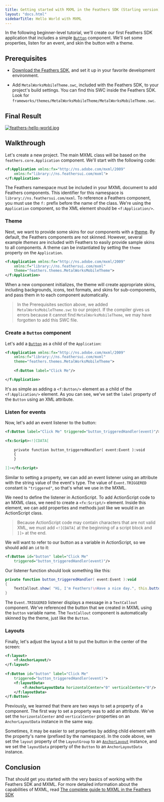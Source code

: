 ```yaml
---
title: Getting started with MXML in the Feathers SDK (Starling version)
layout: "docs.html"
sidebarTitle: Hello World with MXML
---
```


In the following beginner-level tutorial, we'll create our first Feathers SDK application that includes a simple [`Button`](../button.md) component. We'll set some properties, listen for an event, and skin the button with a theme.

## Prerequisites

- [Download the Feathers SDK](./installation-instructions.md), and set it up in your favorite development environment.

- Add `MetalWorksMobileTheme.swc`, included with the Feathers SDK, to your project's build settings. You can find this SWC inside the Feathers SDK. Look for `frameworks/themes/MetalWorksMobileTheme/MetalWorksMobileTheme.swc`.

## Final Result

[![feathers-hello-world.jpg](/learn/as3-starling/images/feathers-hello-world.jpg)](https://feathersui.com/examples/hello-world/)

## Walkthrough

Let's create a new project. The main MXML class will be based on the `feathers.core.Application` component. We'll start with the following code:

```xml
<f:Application xmlns:fx="http://ns.adobe.com/mxml/2009"
    xmlns:f="library://ns.feathersui.com/mxml">
</f:Application>
```

The Feathers namespace must be included in your MXML document to add Feathers components. This identifier for this namespace is `library://ns.feathersui.com/mxml`. To reference a Feathers component, you must use the `f:` prefix before the name of the class. We're using the `Application` component, so the XML element should be `<f:Application/>`.

### Theme

Next, we want to provide some skins for our components with a [theme](../themes.md). By default, the Feathers components are not skinned. However, several example _themes_ are included with Feathers to easily provide sample skins to all components. A theme can be instantiated by setting the `theme` property on the `Application`.

```xml
<f:Application xmlns:fx="http://ns.adobe.com/mxml/2009"
    xmlns:f="library://ns.feathersui.com/mxml"
    theme="feathers.themes.MetalWorksMobileTheme">
</f:Application>
```

When a new component initializes, the theme will create appropriate skins, including backgrounds, icons, text formats, and skins for sub-components, and pass them in to each component automatically.

> In the Prerequisites section above, we added `MetalWorksMobileTheme.swc` to our project. If the compiler gives us errors because it cannot find `MetalWorksMobileTheme`, we may have forgotten to add this SWC file.

### Create a `Button` component

Let's add a [`Button`](../button.md) as a child of the `Application`:

```xml
<f:Application xmlns:fx="http://ns.adobe.com/mxml/2009"
    xmlns:f="library://ns.feathersui.com/mxml"
    theme="feathers.themes.MetalWorksMobileTheme">
 
    <f:Button label="Click Me"/>

</f:Application>
```

It's as simple as adding a `<f:Button/>` element as a child of the `<f:Application/>` element. As you can see, we've set the `label` property of the `Button` using an XML attribute.

### Listen for events

Now, let's add an event listener to the button:

```xml
<f:Button label="Click Me" triggered="button_triggeredHandler(event)"/>
 
<fx:Script><![CDATA[
 
    private function button_triggeredHandler( event:Event ):void
    {
    }
 
]]></fx:Script>
```

Similar to setting a property, we can add an event listener using an attribute with the string value of the event's type. The value of `Event.TRIGGERED` constant is `"triggered"`, so that's what we use in the MXML.

We need to define the listener in ActionScript. To add ActionScript code to an MXML class, we need to create a `<fx:Script/>` element. Inside this element, we can add properties and methods just like we would in an ActionScript class.

> Because ActionScript code may contain characters that are not valid XML, we must add `<![CDATA[` at the beginning of a script block and `]]>` at the end.

We will want to refer to our button as a variable in ActionScript, so we should add an `id` to it:

```xml
<f:Button id="button" label="Click Me"
    triggered="button_triggeredHandler(event)"/>
```

Our listener function should look something like this:

```actionscript
private function button_triggeredHandler( event:Event ):void
{
    TextCallout.show( "Hi, I'm Feathers!\nHave a nice day.", this.button );
}
```

The `Event.TRIGGERED` listener displays a message in a `TextCallout` component. We've referenced the button that we created in MXML using the `button` variable name. The `TextCallout` component is automatically skinned by the theme, just like the `Button`.

### Layouts

Finally, let's adjust the layout a bit to put the button in the center of the screen:

```xml
<f:layout>
    <f:AnchorLayout/>
</f:layout>
 
<f:Button id="button" label="Click Me"
    triggered="button_triggeredHandler(event)">
    <f:layoutData>
        <f:AnchorLayoutData horizontalCenter="0" verticalCenter="0"/>
    </f:layoutData>
</f:Button>
```

Previously, we learned that there are two ways to set a property of a component. The first way to set a property was to add an attribute. We've set the `horizontalCenter` and `verticalCenter` properties on an `AnchorLayoutData` instance in the same way.

Sometimes, it may be easier to set properties by adding child element with the property's name (prefixed by the namespace). In the code above, we set the `layout` property of the `LayoutGroup` to an [`AnchorLayout`](../anchor-layout.md) instance, and we set the `layoutData` property of the `Button` to an `AnchorLayoutData` instance.

## Conclusion

That should get you started with the very basics of working with the Feathers SDK and MXML. For more detailed information about the capabilities of MXML, read [The complete guide to MXML in the Feathers SDK](./mxml.md)
